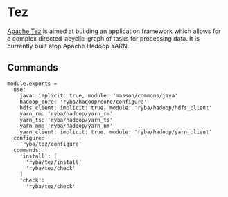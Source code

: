 
# Tez

[Apache Tez][tez] is aimed at building an application framework which allows for
a complex directed-acyclic-graph of tasks for processing data. It is currently
built atop Apache Hadoop YARN.

## Commands

    module.exports =
      use:
        java: implicit: true, module: 'masson/commons/java'
        hadoop_core: 'ryba/hadoop/core/configure'
        hdfs_client: implicit: true, module: 'ryba/hadoop/hdfs_client'
        yarn_rm: 'ryba/hadoop/yarn_rm'
        yarn_ts: 'ryba/hadoop/yarn_ts'
        yarn_nm: 'ryba/hadoop/yarn_nm'
        yarn_client: implicit: true, module: 'ryba/hadoop/yarn_client'
      configure:
        'ryba/tez/configure'
      commands:
        'install': [
          'ryba/tez/install'
          'ryba/tez/check'
        ]
        'check':
          'ryba/tez/check'

[tez]: http://tez.apache.org/
[instructions]: (http://docs.hortonworks.com/HDPDocuments/HDP2/HDP-2.2.0/HDP_Man_Install_v22/index.html#Item1.8.4)
